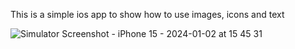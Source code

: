 This is a simple ios app to show how to use images, icons and text 

![Simulator Screenshot - iPhone 15 - 2024-01-02 at 15 45 31](https://github.com/Gokul1503A/I-am-Rich/assets/154863043/9484f3d2-82c1-4f43-a1a4-2ec746a682df)
